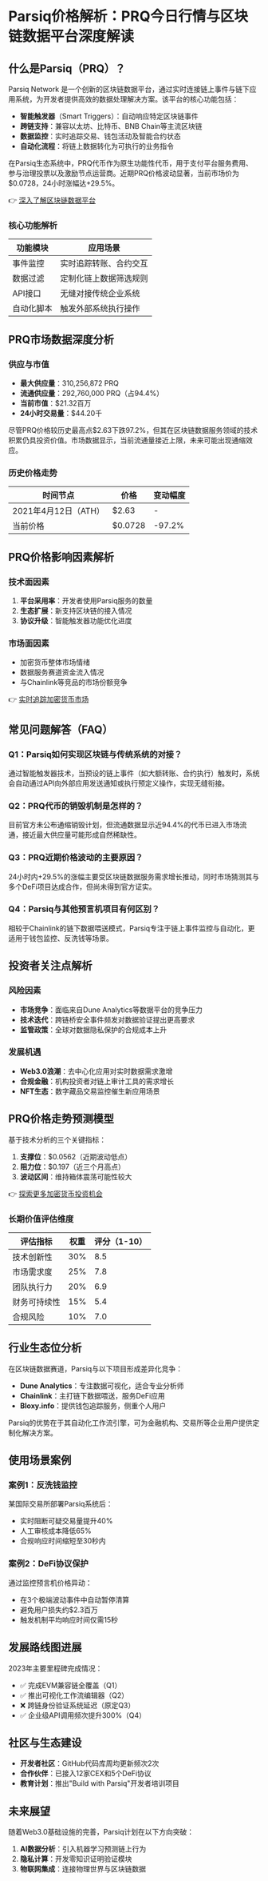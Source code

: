 # Parsiq价格解析：PRQ今日行情与区块链数据平台深度解读

## 什么是Parsiq（PRQ）？

Parsiq Network 是一个创新的区块链数据平台，通过实时连接链上事件与链下应用系统，为开发者提供高效的数据处理解决方案。该平台的核心功能包括：

- **智能触发器**（Smart Triggers）：自动响应特定区块链事件
- **跨链支持**：兼容以太坊、比特币、BNB Chain等主流区块链
- **数据监控**：实时追踪交易、钱包活动及智能合约状态
- **自动化流程**：将链上数据转化为可执行的业务指令

在Parsiq生态系统中，PRQ代币作为原生功能性代币，用于支付平台服务费用、参与治理投票以及激励节点运营商。近期PRQ价格波动显著，当前市场价为$0.0728，24小时涨幅达+29.5%。

👉 [深入了解区块链数据平台](https://bit.ly/okx_welcome)

### 核心功能解析
| 功能模块 | 应用场景 |
|---------|----------|
| 事件监控 | 实时追踪转账、合约交互 |
| 数据过滤 | 定制化链上数据筛选规则 |
| API接口 | 无缝对接传统企业系统 |
| 自动化脚本 | 触发外部系统执行操作 |

## PRQ市场数据深度分析

### 供应与市值
- **最大供应量**：310,256,872 PRQ
- **流通供应量**：292,760,000 PRQ（占94.4%）
- **当前市值**：$21.32百万
- **24小时交易量**：$44.20千

尽管PRQ价格较历史最高点$2.63下跌97.2%，但其在区块链数据服务领域的技术积累仍具投资价值。市场数据显示，当前流通量接近上限，未来可能出现通缩效应。

### 历史价格走势
| 时间节点 | 价格 | 变动幅度 |
|---------|------|----------|
| 2021年4月12日（ATH） | $2.63 | - |
| 当前价格 | $0.0728 | -97.2% |

## PRQ价格影响因素解析

### 技术面因素
1. **平台采用率**：开发者使用Parsiq服务的数量
2. **生态扩展**：新支持区块链的接入情况
3. **协议升级**：智能触发器功能优化进度

### 市场面因素
- 加密货币整体市场情绪
- 数据服务赛道资金流入情况
- 与Chainlink等竞品的市场份额竞争

👉 [实时追踪加密货币市场](https://bit.ly/okx_welcome)

## 常见问题解答（FAQ）

### Q1：Parsiq如何实现区块链与传统系统的对接？
通过智能触发器技术，当预设的链上事件（如大额转账、合约执行）触发时，系统会自动通过API向外部应用发送通知或执行预定义操作，实现无缝衔接。

### Q2：PRQ代币的销毁机制是怎样的？
目前官方未公布通缩销毁计划，但流通数据显示近94.4%的代币已进入市场流通，接近最大供应量可能形成自然稀缺性。

### Q3：PRQ近期价格波动的主要原因？
24小时内+29.5%的涨幅主要受区块链数据服务需求增长推动，同时市场猜测其与多个DeFi项目达成合作，但尚未得到官方证实。

### Q4：Parsiq与其他预言机项目有何区别？
相较于Chainlink的链下数据喂送模式，Parsiq专注于链上事件监控与自动化，更适用于钱包监控、反洗钱等场景。

## 投资者关注点解析

### 风险因素
- **市场竞争**：面临来自Dune Analytics等数据平台的竞争压力
- **技术迭代**：跨链桥安全事件频发对数据验证提出更高要求
- **监管政策**：全球对数据隐私保护的合规成本上升

### 发展机遇
- **Web3.0浪潮**：去中心化应用对实时数据需求激增
- **合规金融**：机构投资者对链上审计工具的需求增长
- **NFT生态**：数字藏品交易监控催生新应用场景

## PRQ价格走势预测模型

基于技术分析的三个关键指标：
1. **支撑位**：$0.0562（近期波动低点）
2. **阻力位**：$0.197（近三个月高点）
3. **波动区间**：维持箱体震荡可能性较大

👉 [探索更多加密货币投资机会](https://bit.ly/okx_welcome)

### 长期价值评估维度
| 评估指标 | 权重 | 评分（1-10） |
|---------|------|--------------|
| 技术创新性 | 30% | 8.5 |
| 市场需求度 | 25% | 7.8 |
| 团队执行力 | 20% | 6.9 |
| 财务可持续性 | 15% | 5.4 |
| 合规风险 | 10% | 7.0 |

## 行业生态位分析

在区块链数据赛道，Parsiq与以下项目形成差异化竞争：
- **Dune Analytics**：专注数据可视化，适合专业分析师
- **Chainlink**：主打链下数据喂送，服务DeFi应用
- **Bloxy.info**：提供钱包追踪服务，侧重个人用户

Parsiq的优势在于其自动化工作流引擎，可为金融机构、交易所等企业用户提供定制化解决方案。

## 使用场景案例

### 案例1：反洗钱监控
某国际交易所部署Parsiq系统后：
- 实时阻断可疑交易量提升40%
- 人工审核成本降低65%
- 合规响应时间缩短至30秒内

### 案例2：DeFi协议保护
通过监控预言机价格异动：
- 在3个极端波动事件中自动暂停清算
- 避免用户损失约$2.3百万
- 触发机制平均响应时间仅需15秒

## 发展路线图进展

2023年主要里程碑完成情况：
- ✅ 完成EVM兼容链全覆盖（Q1）
- ✅ 推出可视化工作流编辑器（Q2）
- ❌ 跨链身份验证系统延迟（原定Q3）
- ✅ 企业级API调用频次提升300%（Q4）

## 社区与生态建设

- **开发者社区**：GitHub代码库周均更新频次2次
- **合作伙伴**：已接入12家CEX和5个DeFi协议
- **教育计划**：推出"Build with Parsiq"开发者培训项目

## 未来展望

随着Web3.0基础设施的完善，Parsiq计划在以下方向突破：
1. **AI数据分析**：引入机器学习预测链上行为
2. **隐私计算**：开发零知识证明验证模块
3. **物联网集成**：连接物理世界与区块链数据
